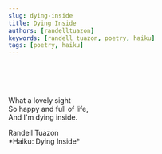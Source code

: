 ```yaml
---
slug: dying-inside
title: Dying Inside
authors: [randelltuazon]
keywords: [randell tuazon, poetry, haiku]
tags: [poetry, haiku]
---
```


<br/><br/><br/>

What a lovely sight  
So happy and full of life,  
And I'm dying inside.  

<footer>
  Randell Tuazon 
  <div class="text-sm mt-2 text-stone-500">*Haiku: Dying Inside*</div>
</footer>
